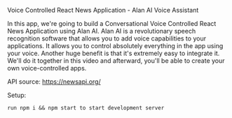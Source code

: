 Voice Controlled React News Application - Alan AI Voice Assistant

In this app, we're going to build a Conversational Voice Controlled React News Application using Alan AI. Alan AI is a revolutionary speech recognition software that allows you to add voice capabilities to your applications. It allows you to control absolutely everything in the app using your voice. Another huge benefit is that it's extremely easy to integrate it. We'll do it together in this video and afterward, you'll be able to create your own voice-controlled apps.

API source: https://newsapi.org/

Setup:

    run npm i && npm start to start development server
